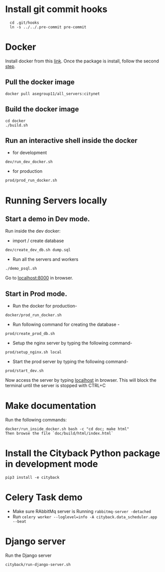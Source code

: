 Install git commit hooks
========================
```
  cd .git/hooks
  ln -s ../../.pre-commit pre-commit
```

Docker
======
Install docker from this [link](https://docs.docker.com/install/linux/docker-ce/ubuntu/#prerequisites).
Once the package is install, follow the second [step](https://docs.docker.com/install/linux/linux-postinstall/).

Pull the docker image
----
```
docker pull asegroup11/all_servers:citynet
```

Build the docker image
-----
```
cd docker
./build.sh

```

Run an interactive shell inside the docker
-----
* for development
```
dev/run_dev_docker.sh 
```
* for production
```
prod/prod_run_docker.sh
```


Running Servers locally
======
Start a demo in Dev mode. 
------
Run inside the dev docker:
* import / create database
```
dev/create_dev_db.sh dump.sql
```
* Run all the servers and workers
```
./demo_psql.sh
```
Go to [localhost:8000](http://localhost:8000) in browser.


Start in Prod mode. 
------
* Run the docker for production-
```
docker/prod_run_docker.sh
```
* Run following command for creating the database -
```
prod/create_prod_db.sh
```
* Setup the nginx server by typing the following command-
```
prod/setup_nginx.sh local
```
* Start the prod server by typing the following command-
```
prod/start_dev.sh
```
Now access the server by typing [localhost](http://localhost) in browser.
This will block the terminal until the server is stopped with CTRL+C


Make documentation
====
Run the following commands:
```
docker/run_inside_docker.sh bash -c "cd doc; make html"
Then browse the file `doc/build/html/index.html`
``` 

Install the Cityback Python package in development mode
======

``` 
pip3 install -e cityback
```

Celery Task demo
======

* Make sure RAbbitMq server is Running `rabbitmq-server -detached` 
* Run `celery worker --loglevel=info -A cityback.data_scheduler.app  --beat`

Django server
======
Run the Django server
```
cityback/run-django-server.sh
```